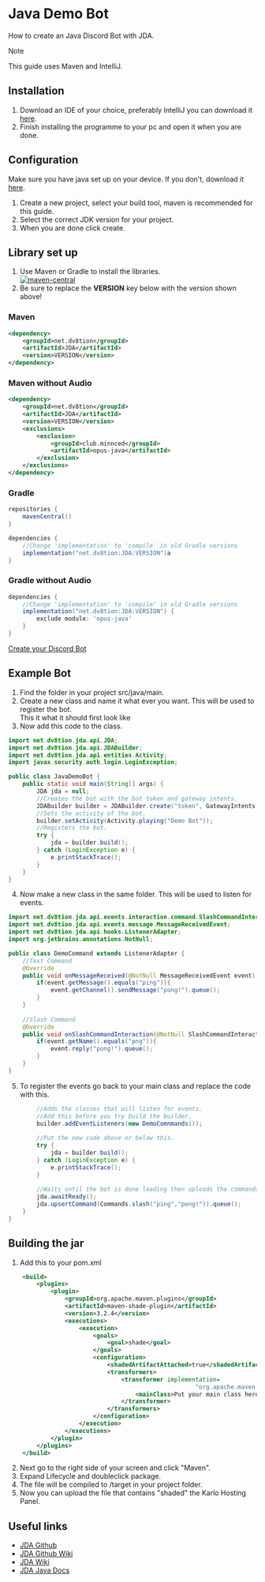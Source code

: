 # Java Demo Bot

How to create an Java Discord Bot with JDA.

> [!NOTE]
> This guide uses Maven and IntelliJ.

## Installation

1. Download an IDE of your choice, preferably IntelliJ you can download it [here](https://www.jetbrains.com/idea/download).
1. Finish installing the programme to your pc and open it when you are done.

## Configuration

Make sure you have java set up on your device. If you don't, download it [here](https://www.oracle.com/java/technologies/downloads/archive/).

1. Create a new project, select your build tool, maven is recommended for this guide.
1. Select the correct JDK version for your project.
1. When you are done click create.

## Library set up

<!-- TODO: Fix Image and move to right div -->
1. Use Maven or Gradle to install the libraries.\
[![maven-central](https://camo.githubusercontent.com/d39455d648111fd77b71a0c3ee5e8a26343b53560136ca0e747130d48b27e5dc/68747470733a2f2f696d672e736869656c64732e696f2f6d6176656e2d63656e7472616c2f762f6e65742e64763874696f6e2f4a44413f636f6c6f723d626c7565)](https://mvnrepository.com/artifact/net.dv8tion/JDA/latest)
1. Be sure to replace the **VERSION** key below with the version shown above!

<!-- tabs:start -->

### **Maven**

```xml
<dependency>
    <groupId>net.dv8tion</groupId>
    <artifactId>JDA</artifactId>
    <version>VERSION</version>
</dependency>
```

### **Maven without Audio**

```xml
<dependency>
    <groupId>net.dv8tion</groupId>
    <artifactId>JDA</artifactId>
    <version>VERSION</version>
    <exclusions>
        <exclusion>
            <groupId>club.minnced</groupId>
            <artifactId>opus-java</artifactId>
        </exclusion>
    </exclusions>
</dependency>
```

### **Gradle**

```groovy
repositories {
    mavenCentral()
}

dependencies {
    //Change 'implementation' to 'compile' in old Gradle versions
    implementation("net.dv8tion:JDA:VERSION")a
}
```

### **Gradle without Audio**

```groovy
dependencies {
    //Change 'implementation' to 'compile' in old Gradle versions
    implementation("net.dv8tion:JDA:VERSION") {
        exclude module: 'opus-java'
    }
}
```

<!-- tabs:end -->

[Create your Discord Bot](./python/README.md#DiscordAppCreation ':include')

## Example Bot

1. Find the folder in your project src/java/main.
1. Create a new class and name it what ever you want. This will be used to register the bot.\
   This it what it should first look like
1. Now add this code to the class.

```java
import net.dv8tion.jda.api.JDA;
import net.dv8tion.jda.api.JDABuilder;
import net.dv8tion.jda.api.entities.Activity;
import javax.security.auth.login.LoginException;

public class JavaDemoBot {
    public static void main(String[] args) {
        JDA jda = null;
        //Creates the bot with the bot token and gateway intents.
        JDABuilder builder = JDABuilder.create("token", GatewayIntents);
        //Sets the activity of the bot.
        builder.setActivity(Activity.playing("Demo Bot"));
        //Registers the bot.
        try {
            jda = builder.build();
        } catch (LoginException e) {
            e.printStackTrace();
        }
    }
}
```

4. Now make a new class in the same folder. This will be used to listen for events.

```java
import net.dv8tion.jda.api.events.interaction.command.SlashCommandInteractionEvent;
import net.dv8tion.jda.api.events.message.MessageReceivedEvent;
import net.dv8tion.jda.api.hooks.ListenerAdapter;
import org.jetbrains.annotations.NotNull;

public class DemoCommand extends ListenerAdapter {
    //Text Command
    @Override
    public void onMessageReceived(@NotNull MessageReceivedEvent event) {
        if(event.getMessage().equals("ping")){
            event.getChannel().sendMessage("pong!").queue();
        }
    }
    
    //Slash Command
    @Override
    public void onSlashCommandInteraction(@NotNull SlashCommandInteractionEvent event) {
        if(event.getName().equals("png")){
            event.reply("pong!").queue();
        }
    }
}
```

5. To register the events go back to your main class and replace the code with this.

```java
        //Adds the classes that will listen for events.
        //Add this before you try build the builder.
        builder.addEventListeners(new DemoComnmands());
        
        //Put the new code above or below this.
        try {
            jda = builder.build();
        } catch (LoginException e) {
            e.printStackTrace();
        }
        
        //Waits until the bot is done loading then uploads the commands.
        jda.awaitReady();
        jda.upsertCommand(Commands.slash("ping","pong!")).queue();
    }
}
```

## Building the jar

1. Add this to your pom.xml

```xml
    <build>
        <plugins>
            <plugin>
                <groupId>org.apache.maven.plugins</groupId>
                <artifactId>maven-shade-plugin</artifactId>
                <version>3.2.4</version>
                <executions>
                    <execution>
                        <goals>
                            <goal>shade</goal>
                        </goals>
                        <configuration>
                            <shadedArtifactAttached>true</shadedArtifactAttached>
                            <transformers>
                                <transformer implementation=
                                                     "org.apache.maven.plugins.shade.resource.ManifestResourceTransformer">
                                    <mainClass>Put your main class here e.g JavaDemoBot</mainClass>
                                </transformer>
                            </transformers>
                        </configuration>
                    </execution>
                </executions>
            </plugin>
        </plugins>
    </build>
```

2. Next go to the right side of your screen and click "Maven".
2. Expand Lifecycle and doubleclick package.
2. The file will be compiled to /target in your project folder.
2. Now you can upload the file that contains "shaded" the Karlo Hosting Panel.

## Useful links

- [JDA Github](https://github.com/DV8FromTheWorld/JDA)
- [JDA Github Wiki](https://github.com/DV8FromTheWorld/JDA/wiki)
- [JDA Wiki](https://jda.wiki/introduction/jda/)
- [JDA Java Docs](https://ci.dv8tion.net/job/JDA5/javadoc/)
